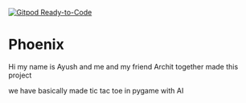 [![Gitpod Ready-to-Code](https://img.shields.io/badge/Gitpod-Ready--to--Code-blue?logo=gitpod)](https://gitpod.io/#https://github.com/Max142neon/Phoenix) 

# Phoenix
Hi my name is Ayush and me and my friend Archit together made this project

we have basically made tic tac toe in pygame with AI








